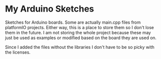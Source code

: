 # My Arduino Sketches

Sketches for Arduino boards. Some are actually main.cpp files from platformIO projects. Either way, this is a place to store them so I don't lose them in the future. I am not storing the whole project because these may just be used as examples or modified based on the board they are used on.

Since I added the files without the libraries I don't have to be so picky with the licenses.
